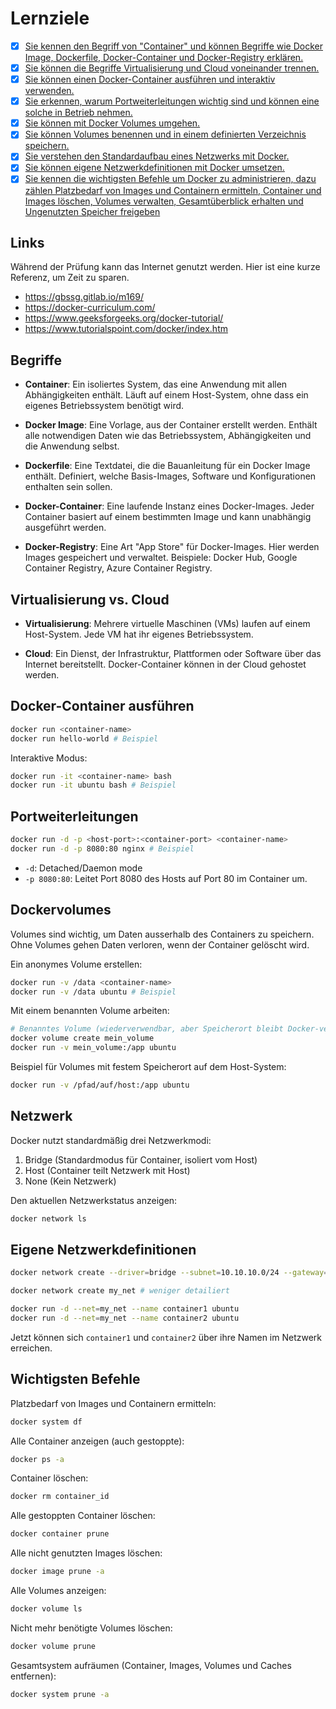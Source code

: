 # Lernziele

- [x] [Sie kennen den Begriff von "Container" und können Begriffe wie Docker Image, Dockerfile, Docker-Container und Docker-Registry erklären.](#begriffe)
- [x] [Sie können die Begriffe Virtualisierung und Cloud voneinander trennen.](#virtualisierung-vs-cloud)
- [x] [Sie können einen Docker-Container ausführen und interaktiv verwenden.](#docker-container-ausführen)
- [x] [Sie erkennen, warum Portweiterleitungen wichtig sind und können eine solche in Betrieb nehmen.](#portweiterleitungen)
- [x] [Sie können mit Docker Volumes umgehen.](#dockervolumes)
- [x] [Sie können Volumes benennen und in einem definierten Verzeichnis speichern.](#dockervolumes)
- [x] [Sie verstehen den Standardaufbau eines Netzwerks mit Docker.](#netzwerk)
- [x] [Sie können eigene Netzwerkdefinitionen mit Docker umsetzen.](#eigene-netzwerkdefinitionen)
- [x] [Sie kennen die wichtigsten Befehle um Docker zu administrieren, dazu zählen Platzbedarf von Images und Containern ermitteln, Container und Images löschen, Volumes verwalten, Gesamtüberblick erhalten und Ungenutzten Speicher freigeben](#wichtigsten-befehle)

## Links
Während der Prüfung kann das Internet genutzt werden. Hier ist eine kurze Referenz, um Zeit zu sparen.

- https://gbssg.gitlab.io/m169/
- https://docker-curriculum.com/
- https://www.geeksforgeeks.org/docker-tutorial/
- https://www.tutorialspoint.com/docker/index.htm

## Begriffe
- **Container**: Ein isoliertes System, das eine Anwendung mit allen Abhängigkeiten enthält. Läuft auf einem Host-System, ohne dass ein eigenes Betriebssystem benötigt wird.

- **Docker Image**: Eine Vorlage, aus der Container erstellt werden. Enthält alle notwendigen Daten wie das Betriebssystem, Abhängigkeiten und die Anwendung selbst.

- **Dockerfile**: Eine Textdatei, die die Bauanleitung für ein Docker Image enthält. Definiert, welche Basis-Images, Software und Konfigurationen enthalten sein sollen.

- **Docker-Container**: Eine laufende Instanz eines Docker-Images. Jeder Container basiert auf einem bestimmten Image und kann unabhängig ausgeführt werden.

- **Docker-Registry**: Eine Art "App Store" für Docker-Images. Hier werden Images gespeichert und verwaltet. Beispiele: Docker Hub, Google Container Registry, Azure Container Registry.

## Virtualisierung vs. Cloud
- **Virtualisierung**: Mehrere virtuelle Maschinen (VMs) laufen auf einem Host-System. Jede VM hat ihr eigenes Betriebssystem.

- **Cloud**: Ein Dienst, der Infrastruktur, Plattformen oder Software über das Internet bereitstellt. Docker-Container können in der Cloud gehostet werden.

## Docker-Container ausführen
```bash
docker run <container-name>
docker run hello-world # Beispiel
```

Interaktive Modus:
```bash
docker run -it <container-name> bash
docker run -it ubuntu bash # Beispiel
```

## Portweiterleitungen

```bash
docker run -d -p <host-port>:<container-port> <container-name>
docker run -d -p 8080:80 nginx # Beispiel
```

- `-d`: Detached/Daemon mode
- `-p 8080:80`: Leitet Port 8080 des Hosts auf Port 80 im Container um.

## Dockervolumes
Volumes sind wichtig, um Daten ausserhalb des Containers zu speichern. Ohne Volumes gehen Daten verloren, wenn der Container gelöscht wird.

Ein anonymes Volume erstellen:
```bash
docker run -v /data <container-name>
docker run -v /data ubuntu # Beispiel
```

Mit einem benannten Volume arbeiten:
```bash
# Benanntes Volume (wiederverwendbar, aber Speicherort bleibt Docker-verwaltet):
docker volume create mein_volume
docker run -v mein_volume:/app ubuntu
```

Beispiel für Volumes mit festem Speicherort auf dem Host-System:
```bash
docker run -v /pfad/auf/host:/app ubuntu
```

## Netzwerk
Docker nutzt standardmäßig drei Netzwerkmodi:
1. Bridge (Standardmodus für Container, isoliert vom Host)
2. Host (Container teilt Netzwerk mit Host)
3. None (Kein Netzwerk)

Den aktuellen Netzwerkstatus anzeigen:
```bash
docker network ls
```

## Eigene Netzwerkdefinitionen

```bash
docker network create --driver=bridge --subnet=10.10.10.0/24 --gateway=10.10.10.1 my_net

docker network create my_net # weniger detailiert

docker run -d --net=my_net --name container1 ubuntu
docker run -d --net=my_net --name container2 ubuntu
```

Jetzt können sich `container1` und `container2` über ihre Namen im Netzwerk erreichen.

## Wichtigsten Befehle

Platzbedarf von Images und Containern ermitteln:
```bash
docker system df
```

Alle Container anzeigen (auch gestoppte):
```bash
docker ps -a
```

Container löschen:
```bash
docker rm container_id
```

Alle gestoppten Container löschen:
```bash
docker container prune
```

Alle nicht genutzten Images löschen:
```bash
docker image prune -a
```

Alle Volumes anzeigen:
```bash
docker volume ls
```

Nicht mehr benötigte Volumes löschen:
```bash
docker volume prune
```

Gesamtsystem aufräumen (Container, Images, Volumes und Caches entfernen):
```bash
docker system prune -a
```
